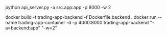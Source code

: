 python api_server.py -a src.app:app -p 8000 -w 2


docker build -t trading-app-backend -f Dockerfile.backend .
docker run --name trading-app-container -d -p 4000:8000 trading-app-backend "-a=backend:app" "-w=2"
